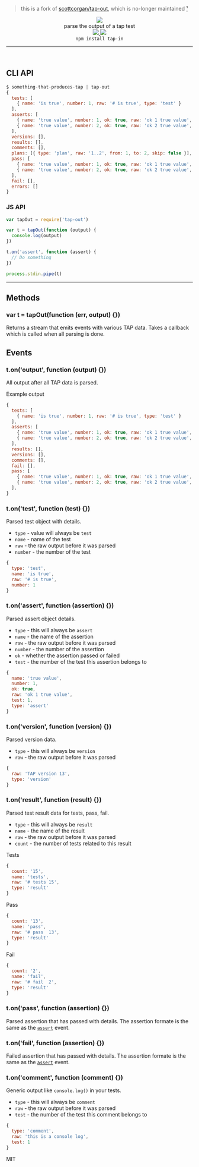 > this is a fork of [scottcorgan/tap-out](https://github.com/scottcorgan/tap-out), which is no-longer maintained [¹](https://github.com/scottcorgan/tap-out/pull/46)

<div align="center">
  <img src="https://cloud.githubusercontent.com/assets/399657/23590290/ede73772-01aa-11e7-8915-181ef21027bc.png" />

  <div>parse the output of a tap test</div>
  
  <!-- npm version -->
  <a href="https://npmjs.org/package/tap-in">
    <img src="https://img.shields.io/npm/v/tap-in.svg?style=flat-square" />
  </a>
  
  <!-- file size -->
  <a href="https://unpkg.com/tap-in/builds/tap-in.min.js">
    <img src="https://badge-size.herokuapp.com/spencermountain/compromise/master/plugins/dates/builds/tap-in.min.js" />
  </a>
</div>

<div align="center">
  <code>npm install tap-in</code>
    <!-- <div>by <a href="https://github.com/spencermountain">Spencer Kelly</a></div> -->
  <hr/>
</div>

<!-- spacer -->
<img height="15px" src="https://user-images.githubusercontent.com/399657/68221862-17ceb980-ffb8-11e9-87d4-7b30b6488f16.png"/>

## CLI API

```js
$ something-that-produces-tap | tap-out
{
  tests: [
    { name: 'is true', number: 1, raw: '# is true', type: 'test' }
  ],
  asserts: [
    { name: 'true value', number: 1, ok: true, raw: 'ok 1 true value', test: 1, type: 'assert' },
    { name: 'true value', number: 2, ok: true, raw: 'ok 2 true value', test: 1, type: 'assert' }
  ],
  versions: [],
  results: [],
  comments: [],
  plans: [{ type: 'plan', raw: '1..2', from: 1, to: 2, skip: false }],
  pass: [
    { name: 'true value', number: 1, ok: true, raw: 'ok 1 true value', test: 1, type: 'assert' },
    { name: 'true value', number: 2, ok: true, raw: 'ok 2 true value', test: 1, type: 'assert' }
  ],
  fail: [],
  errors: []
}
```

### JS API

```js
var tapOut = require('tap-out')

var t = tapOut(function (output) {
  console.log(output)
})

t.on('assert', function (assert) {
  // Do something
})

process.stdin.pipe(t)
```

---

## Methods

### var t = tapOut(function (err, output) {})

Returns a stream that emits events with various TAP data. Takes a callback which is called when all parsing is done.

## Events

### t.on('output', function (output) {})

All output after all TAP data is parsed.

Example output

```js
{
  tests: [
    { name: 'is true', number: 1, raw: '# is true', type: 'test' }
  ],
  asserts: [
    { name: 'true value', number: 1, ok: true, raw: 'ok 1 true value', test: 1, type: 'assert' },
    { name: 'true value', number: 2, ok: true, raw: 'ok 2 true value', test: 1, type: 'assert' }
  ],
  results: [],
  versions: [],
  comments: [],
  fail: [],
  pass: [
    { name: 'true value', number: 1, ok: true, raw: 'ok 1 true value', test: 1, type: 'assert' },
    { name: 'true value', number: 2, ok: true, raw: 'ok 2 true value', test: 1, type: 'assert' }
  ],
}
```

### t.on('test', function (test) {})

Parsed test object with details.

- `type` - value will always be `test`
- `name` - name of the test
- `raw` - the raw output before it was parsed
- `number` - the number of the test

```js
{
  type: 'test',
  name: 'is true',
  raw: '# is true',
  number: 1
}
```

### t.on('assert', function (assertion) {})

Parsed assert object details.

- `type` - this will always be `assert`
- `name` - the name of the assertion
- `raw` - the raw output before it was parsed
- `number` - the number of the assertion
- `ok` - whether the assertion passed or failed
- `test` - the number of the test this assertion belongs to

```js
{
  name: 'true value',
  number: 1,
  ok: true,
  raw: 'ok 1 true value',
  test: 1,
  type: 'assert'
}
```

### t.on('version', function (version) {})

Parsed version data.

- `type` - this will always be `version`
- `raw` - the raw output before it was parsed

```js
{
  raw: 'TAP version 13',
  type: 'version'
}
```

### t.on('result', function (result) {})

Parsed test result data for tests, pass, fail.

- `type` - this will always be `result`
- `name` - the name of the result
- `raw` - the raw output before it was parsed
- `count` - the number of tests related to this result

Tests

```js
{
  count: '15',
  name: 'tests',
  raw: '# tests 15',
  type: 'result'
}
```

Pass

```js
{
  count: '13',
  name: 'pass',
  raw: '# pass  13',
  type: 'result'
}
```

Fail

```js
{
  count: '2',
  name: 'fail',
  raw: '# fail  2',
  type: 'result'
}
```

### t.on('pass', function (assertion) {})

Parsed assertion that has passed with details. The assertion formate is the same as the [`assert`](#tonassert-function-assertion-) event.

### t.on('fail', function (assertion) {})

Failed assertion that has passed with details. The assertion formate is the same as the [`assert`](#tonassert-function-assertion-) event.

### t.on('comment', function (comment) {})

Generic output like `console.log()` in your tests.

- `type` - this will always be `comment`
- `raw` - the raw output before it was parsed
- `test` - the number of the test this comment belongs to

```js
{
  type: 'comment',
  raw: 'this is a console log',
  test: 1
}
```

MIT
